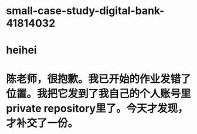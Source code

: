 # small-case-study-digital-bank-41814032
# heihei
# 陈老师，很抱歉。我已开始的作业发错了位置。我把它发到了我自己的个人账号里private repository里了。今天才发现，才补交了一份。
